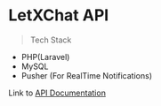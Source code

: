 # LetXChat API

>Tech Stack 

- PHP(Laravel)
- MySQL
- Pusher (For RealTime Notifications)

Link to [API Documentation](https://documenter.getpostman.com/view/21489620/2s93RUtBCh)

